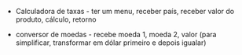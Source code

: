 - Calculadora de taxas - ter um menu, receber país, receber valor do produto, cálculo, retorno

- conversor de moedas - recebe moeda 1, moeda 2, valor
(para simplificar, transformar em dólar primeiro e depois igualar)